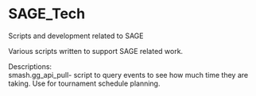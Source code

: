 # SAGE_Tech
 Scripts and development related to SAGE

Various scripts written to support SAGE related work. 

Descriptions: <br>
smash.gg_api_pull- script to query events to see how much time they are taking. Use for tournament schedule planning.